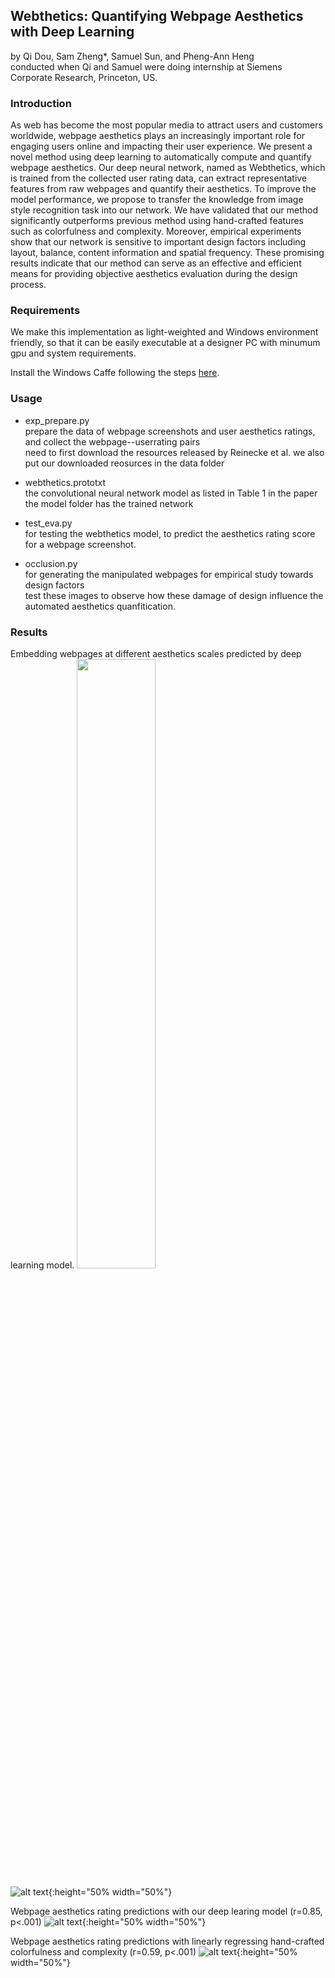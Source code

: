 ## Webthetics: Quantifying Webpage Aesthetics with Deep Learning
by Qi Dou, Sam Zheng*, Samuel Sun, and Pheng-Ann Heng </br>
conducted when Qi and Samuel were doing internship at Siemens Corporate Research, Princeton, US.

### Introduction

As web has become the most popular media to attract users and customers worldwide, webpage aesthetics plays an increasingly important role for engaging users online and impacting their user experience. We present a novel method using deep learning to automatically compute and quantify webpage aesthetics. Our deep neural network, named as Webthetics, which is trained from the collected user rating data, can extract representative features from raw webpages and quantify their aesthetics. To improve the model performance, we propose to transfer the knowledge from image style recognition task into our network. We have validated that our method significantly outperforms previous method using hand-crafted features such as colorfulness and complexity. Moreover, empirical experiments show that our network is sensitive to important design factors including layout, balance, content information and spatial frequency. These promising results indicate that our method can serve as an effective and efficient means for providing objective aesthetics evaluation during the design process.

### Requirements
We make this implementation as light-weighted and Windows environment friendly, so that it can be easily executable at a designer PC with minumum gpu and system requirements. </br>

Install the Windows Caffe following the steps [here](https://github.com/BVLC/caffe/tree/windows).

### Usage

- exp_prepare.py </br>
prepare the data of webpage screenshots and user aesthetics ratings, and collect the webpage--userrating pairs </br> 
need to first download the resources released by Reinecke et al. we also put our downloaded reosurces in the data folder </br>

- webthetics.prototxt </br>
the convolutional neural network model as listed in Table 1 in the paper </br>
the model folder has the trained network

- test_eva.py </br>
for testing the webthetics model, to predict the aesthetics rating score for a webpage screenshot.

- occlusion.py </br>
for generating the manipulated webpages for empirical study towards design factors </br>
test these images to observe how these damage of design influence the automated aesthetics quanfitication.

### Results
Embedding webpages at different aesthetics scales predicted by deep learning model.
<img src="https://github.com/carrenD/Webthetics/blob/master/results/embedding.png" width="50%" height="50%">

![alt text](https://github.com/carrenD/Webthetics/blob/master/results/embedding.png){:height="50% width="50%"}

Webpage aesthetics rating predictions with our deep learing model (r=0.85, p<.001)
![alt text](https://github.com/carrenD/Webthetics/blob/master/results/cnn_prediction.png){:height="50% width="50%"}

Webpage aesthetics rating predictions with linearly regressing hand-crafted colorfulness and complexity (r=0.59, p<.001)
![alt text](https://github.com/carrenD/Webthetics/blob/master/results/color_complexity.png){:height="50% width="50%"}

